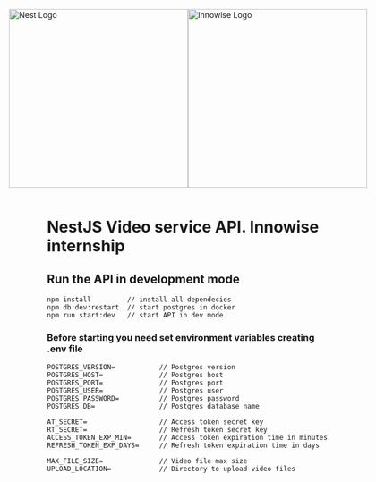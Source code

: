 <div style="display: flex; align-items: center; justify-content: center">
<p>
  <a href="http://nestjs.com/" target="blank"><img src="https://nestjs.com/img/logo_text.svg" width="320" alt="Nest Logo" /></a>
</p>
<p>
  <a href="https://innowise-group.com/" target="blank"><img src="https://jobs-innowise.com/api/uploads/Innowise_Group_logo_profile_3fa4b30a39.jpg
" width="320" alt="Innowise Logo" /></a>
</p>
</div>

# NestJS Video service API. Innowise internship

## Run the API in development mode
```
npm install         // install all dependecies
npm db:dev:restart  // start postgres in docker
npm run start:dev   // start API in dev mode
```

### Before starting you need set environment variables creating .env file
```
POSTGRES_VERSION=           // Postgres version
POSTGRES_HOST=              // Postgres host
POSTGRES_PORT=              // Postgres port
POSTGRES_USER=              // Postgres user
POSTGRES_PASSWORD=          // Postgres password
POSTGRES_DB=                // Postgres database name

AT_SECRET=                  // Access token secret key
RT_SECRET=                  // Refresh token secret key
ACCESS_TOKEN_EXP_MIN=       // Access token expiration time in minutes
REFRESH_TOKEN_EXP_DAYS=     // Refresh token expiration time in days

MAX_FILE_SIZE=              // Video file max size
UPLOAD_LOCATION=            // Directory to upload video files
```

